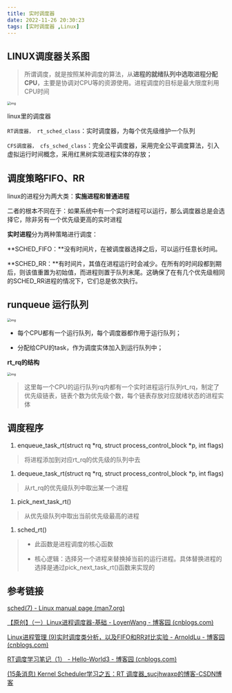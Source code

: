 ```yaml
---
title: 实时调度器
date: 2022-11-26 20:30:23
tags: [实时调度器 ,Linux]
---
```


## LINUX调度器关系图

> 所谓调度，就是按照某种调度的算法，从**进程的就绪队列中选取进程分配CPU**，主要是协调对CPU等的资源使用。进程调度的目标是最大限度利用CPU时间

<img src="https://e1sw9jmnjt.feishu.cn/space/api/box/stream/download/asynccode/?code=ZDVlMmQ1ZTQ1MTdhNjk3NDcwMjg0YTEyNzE0Y2ViMTNfa3hIR29nV0Jvd1ZKN1BVWUVySmpYWkJMMzhUZEVWd0lfVG9rZW46Ym94Y25OZXRlTVVUakl4VGtIT0t1ZndCSWJiXzE2Njk0NjYxODQ6MTY2OTQ2OTc4NF9WNA" alt="img" style="zoom:50%;" />

linux里的调度器

`RT调度器， rt_sched_class`：实时调度器，为每个优先级维护一个队列

`CFS调度器， cfs_sched_class`：完全公平调度器，采用完全公平调度算法，引入虚拟运行时间概念，采用红黑树实现进程实体的存放；





## 调度策略FIFO、RR

linux的进程分为两大类：**实施进程和普通进程**

二者的根本不同在于：如果系统中有一个实时进程可以运行，那么调度器总是会选择它，除非另有一个优先级更高的实时进程

**实时进程**分为两种策略进行调度：

**SCHED_FIFO：**没有时间片，在被调度器选择之后，可以运行任意长时间。

**SCHED_RR：**有时间片，其值在进程运行时会减少。在所有的时间段都到期后，则该值重置为初始值，而进程则置于队列末尾。这确保了在有几个优先级相同的SCHED_RR进程的情况下，它们总是依次执行。





## runqueue 运行队列

<img src="https://cdn.jsdelivr.net/gh/Kong-PR/Typora-picture@latest/img/asynccode" alt="img" style="zoom:50%;" />

- 每个CPU都有一个运行队列，每个调度器都作用于运行队列；

- 分配给CPU的task，作为调度实体加入到运行队列中；

**rt_rq的结构**

<img src="https://e1sw9jmnjt.feishu.cn/space/api/box/stream/download/asynccode/?code=ZmQ3MDQ0NTI3M2U0OTE1MmMzY2VmZGUyMGY3YmQzZTFfSUlRZ0RYcTkzWWExemRWV3YxdHVIWm5IZUpLdENxOXdfVG9rZW46Ym94Y25xakJ5WWpNaFhBWmxDeTZ6RnVYZWllXzE2Njk0NjYxODQ6MTY2OTQ2OTc4NF9WNA" alt="img" style="zoom:50%;" />

> 这里每一个CPU的运行队列rq内都有一个实时进程运行队列rt_rq，制定了优先级链表，链表个数为优先级个数，每个链表存放对应就绪状态的进程实体





## 调度程序

1. enqueue_task_rt(struct rq *rq, struct process_control_block *p, int flags)

> 将进程添加到对应rt_rq的优先级的队列中去

1. dequeue_task_rt(struct rq *rq, struct process_control_block *p, int flags)

> 从rt_rq的优先级队列中取出某一个进程

1. pick_next_task_rt()

> 从优先级队列中取出当前优先级最高的进程

1. sched_rt()

> - 此函数是进程调度的核心函数
>
> - 核心逻辑：选择另一个进程来替换掉当前的运行进程。具体替换进程的选择是通过pick_next_task_rt()函数来实现的





## 参考链接

[sched(7) - Linux manual page (man7.org)](https://www.man7.org/linux/man-pages/man7/sched.7.html)

[【原创】（一）Linux进程调度器-基础 - LoyenWang - 博客园 (cnblogs.com)](https://www.cnblogs.com/LoyenWang/p/12249106.html)

[Linux进程管理 (9)实时调度类分析，以及FIFO和RR对比实验 - ArnoldLu - 博客园 (cnblogs.com)](https://www.cnblogs.com/arnoldlu/p/9025981.html)

[RT调度学习笔记（1） - Hello-World3 - 博客园 (cnblogs.com)](https://www.cnblogs.com/hellokitty2/p/14199741.html)

[(15条消息) Kernel Scheduler学习之五：RT 调度器_sucjhwaxp的博客-CSDN博客](https://blog.csdn.net/sucjhwaxp/article/details/106602613)